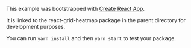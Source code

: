 This example was bootstrapped with [Create React App](https://github.com/facebook/create-react-app).

It is linked to the react-grid-heatmap package in the parent directory for development purposes.

You can run `yarn install` and then `yarn start` to test your package.
